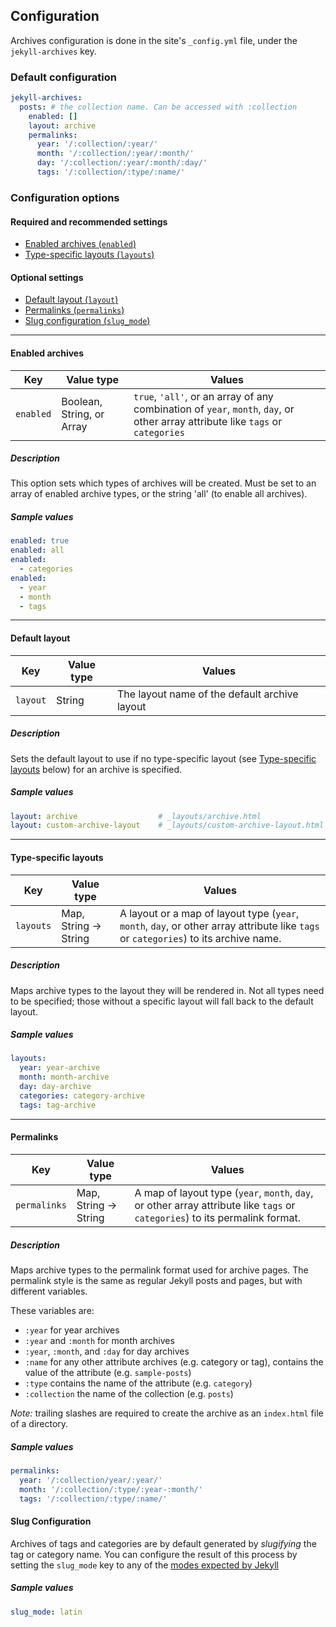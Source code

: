 ## Configuration

Archives configuration is done in the site's `_config.yml` file, under the `jekyll-archives` key.

### Default configuration

```yml
jekyll-archives:
  posts: # the collection name. Can be accessed with :collection
    enabled: []
    layout: archive
    permalinks:
      year: '/:collection/:year/'
      month: '/:collection/:year/:month/'
      day: '/:collection/:year/:month/:day/'
      tags: '/:collection/:type/:name/'
```

### Configuration options

#### Required and recommended settings
- [Enabled archives (`enabled`)](#enabled-archives)
- [Type-specific layouts (`layouts`)](#type-specific-layouts)

#### Optional settings
- [Default layout (`layout`)](#default-layout)
- [Permalinks (`permalinks`)](#permalinks)
- [Slug configuration (`slug_mode`)](#slug-configuration)

---

#### Enabled archives

| Key       | Value type                | Values |
|-----------|---------------------------|--------|
| `enabled` | Boolean, String, or Array | `true`, `'all'`, or an array of any combination of `year`, `month`, `day`, or other array attribute like `tags` or `categories` |

##### Description

This option sets which types of archives will be created. Must be set to an array of enabled archive types, or the string 'all' (to enable all archives).

##### Sample values

```yml
enabled: true
enabled: all
enabled:
  - categories
enabled:
  - year
  - month
  - tags
```

---

#### Default layout

| Key      | Value type | Values |
|----------|------------|--------|
| `layout` | String     | The layout name of the default archive layout |

##### Description

Sets the default layout to use if no type-specific layout (see [Type-specific layouts](#type-specific-layouts) below) for an archive is specified.

##### Sample values

```yml
layout: archive                  # _layouts/archive.html
layout: custom-archive-layout    # _layouts/custom-archive-layout.html
```

---

#### Type-specific layouts

| Key       | Value type                | Values |
|-----------|---------------------------|--------|
| `layouts` | Map, String &rarr; String | A layout or a map of layout type (`year`, `month`, `day`, or other array attribute like `tags` or `categories`) to its archive name. |

##### Description

Maps archive types to the layout they will be rendered in. Not all types need to be specified; those without a specific layout will fall back to the default layout.

##### Sample values

```yml
layouts:
  year: year-archive
  month: month-archive
  day: day-archive
  categories: category-archive
  tags: tag-archive
```

---

#### Permalinks

| Key          | Value type                | Values |
|--------------|---------------------------|--------|
| `permalinks` | Map, String &rarr; String | A map of layout type (`year`, `month`, `day`, or other array attribute like `tags` or `categories`) to its permalink format. |

##### Description

Maps archive types to the permalink format used for archive pages. The permalink style is the same as regular Jekyll posts and pages, but with different variables.

These variables are:

* `:year` for year archives
* `:year` and `:month` for month archives
* `:year`, `:month`, and `:day` for day archives
* `:name` for any other attribute archives (e.g. category or tag), contains the value of the attribute (e.g. `sample-posts`)
* `:type` contains the name of the attribute (e.g. `category`)
* `:collection` the name of the collection (e.g. `posts`)

*Note:* trailing slashes are required to create the archive as an `index.html` file of a directory.

##### Sample values

```yml
permalinks:
  year: '/:collection/year/:year/'
  month: '/:collection/:type/:year-:month/'
  tags: '/:collection/:type/:name/'
```

#### Slug Configuration

Archives of tags and categories are by default generated by *slugifying* the tag or category name.
You can configure the result of this process by setting the `slug_mode` key to any of the
[modes expected by Jekyll](https://jekyllrb.com/docs/liquid/filters/#options-for-the-slugify-filter)

##### Sample values

```yml
slug_mode: latin
```
